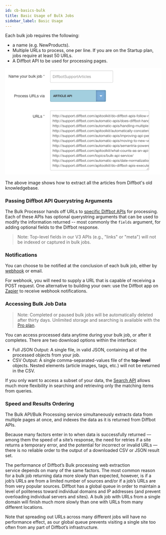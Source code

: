 ```yaml
---
id: cb-basics-bulk
title: Basic Usage of Bulk Jobs
sidebar_label: Basic Usage
---
```


Each bulk job requires the following:

- a name (e.g. NewProducts).
- Multiple URLs to process, one per line. If you are on the Startup plan, jobs require at least 50 URLs.
- A Diffbot API to be used for processing pages.

![Setting up a bulk job](/img/bulk.png)

The above image shows how to extract all the articles from Diffbot's old knowledgebase.

### Passing Diffbot API Querystring Arguments

The Bulk Processor hands off URLs to [specific Diffbot APIs](https://diffbot.com/products/automatic) for processing. Each of these APIs has optional querystring arguments that can be used to modify the information returned -- most commonly the `fields` argument, for adding optional fields to the Diffbot response.

> Note: Top-level fields in our V3 APIs (e.g., "links" or "meta") will not be indexed or captured in bulk jobs.

### Notifications

You can choose to be notified at the conclusion of each bulk job, either by [webhook](http://en.wikipedia.org/wiki/Webhook) or email.

For webhook, you will need to supply a URL that is capable of receiving a POST request. One alternative to building your own: use the Diffbot app on [Zapier](https://zapier.com/zapbook/diffbot/) to receive webhook notifications.

### Accessing Bulk Job Data

> Note: Completed or paused bulk jobs will be automatically deleted after thirty days. Unlimited storage and searching is available with the [Pro plan](https://www.diffbot.com/pricing).

You can access processed data anytime during your bulk job, or after it completes. There are two download options within the interface:

- Full JSON Output: A single file, in valid JSON, containing all of the processed objects from your job.
- CSV Output: A single comma-separated-values file of the **top-level** objects. Nested elements (article images, tags, etc.) will not be returned in the CSV.

If you only want to access a subset of your data, the [Search API](cb-basics-search) allows much more flexibility in searching and retrieving only the matching items from queries.

### Speed and Results Ordering

The Bulk API/Bulk Processing service simultaneously extracts data from multiple pages at once, and indexes the data as it is returned from Diffbot APIs.

Because many factors enter in to when data is successfully returned — among them the speed of a site’s response, the need for retries if a site returns a temporary error, and the potential for incorrect or invalid URLs — there is no reliable order to the output of a downloaded CSV or JSON result set.

The performance of Diffbot’s Bulk processing web extraction service depends on many of the same factors. The most common reason for a bulk job returning data more slowly than expected, however, is if a job’s URLs are from a limited number of sources and/or if a job’s URLs are from very popular sources. Diffbot has a global queue in order to maintain a level of politeness toward individual domains and IP addresses (and prevent overloading individual servers and sites). A bulk job with URLs from a single domain will finish much more slowly than one with URLs from many different locations.

Note that spreading out URLs across many different jobs will have no performance effect, as our global queue prevents visiting a single site too often from any part of Diffbot’s infrastructure.